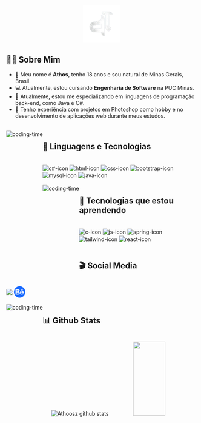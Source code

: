 <p align="center">
  <img src="img/logo.png" width="100" height="100" />
</p>

## 👨‍💻 Sobre Mim
- 🍖 Meu nome é **Athos**, tenho 18 anos e sou natural de Minas Gerais, Brasil.  
- 💻 Atualmente, estou cursando **Engenharia de Software** na PUC Minas.
- 🥇 Atualmente, estou me especializando em linguagens de programação back-end, como Java e C#.
- 🎨 Tenho experiência com projetos em Photoshop como hobby e no desenvolvimento de aplicações web durante meus estudos.

 <div  align="left"> 
  <div style="display: inline_block"><br>
    <img align="left" height="250" alt="coding-time" src="code.gif">
    <h2 align="left">💎 Linguagens e Tecnologias</h2>
    <br>
    <img align="center" height="30" width="40" alt="c#-icon" src="https://skillicons.dev/icons?i=cs">
    <img align="center" height="30" width="40" alt="html-icon" src="https://skillicons.dev/icons?i=html">
    <img align="center" height="30" width="40" alt="css-icon" src="https://skillicons.dev/icons?i=css">
    <img align="center" height="30" width="40" alt="bootstrap-icon" src="https://skillicons.dev/icons?i=bootstrap">
    <img align="center" height="30" width="40" alt="mysql-icon" src="https://skillicons.dev/icons?i=mysql">
    <img align="center" height="30" width="40" alt="java-icon" src="https://skillicons.dev/icons?i=java">
   </div>
   
 <div  align="left"> 
  <div style="display: inline_block"><br>
    <img align="left" height="250" alt="coding-time" src="code.gif">
    <h2 align="left">🎲 Tecnologias que estou aprendendo</h2>
      <br>
    <img align="center" height="30" width="40" alt="c-icon" src="https://skillicons.dev/icons?i=c">
    <img align="center" height="30" width="40" alt="js-icon" src="https://skillicons.dev/icons?i=js">
    <img align="center" height="30" width="40" alt="spring-icon" src="https://skillicons.dev/icons?i=spring">
    <img align="center" height="30" width="40" alt="tailwind-icon" src="https://skillicons.dev/icons?i=tailwind">
    <img align="center" height="30" width="40" alt="react-icon" src="https://skillicons.dev/icons?i=react">
    
   </div>

 <div style="display: inline_block"><br>
 <h2 align="left">🎬 Social Media</h2>
     <br>
    <a href = "https://www.linkedin.com/in/athosmrfonseca/">
      <img align="center" width="30" src="https://skillicons.dev/icons?i=linkedin">
    </a>
    <a href = "https://www.behance.net/Athooss">
      <img align="center" width="30" src="img/behance-1.svg">
    </a>
</div>

 <div  align="left"> 
  <div style="display: inline_block"><br>
    <img align="left" height="250" alt="coding-time" src="code.gif">
    <h2 align="left">📊 Github Stats </h2>
      <br>
    <div align="center">  
  <img width="49%" height="195px" src="https://github-readme-stats.vercel.app/api?username=Athoosz&show_icons=true&count_private=true&hide_border=true&title_color=025CED&icon_color=025CED&text_color=ffff&bg_color=0d1117" alt="Athoosz github stats" /> 
  <img width="41%" height="195px" src="https://github-readme-stats.vercel.app/api/top-langs/?username=Athoosz&layout=compact&hide_border=true&title_color=025CED&text_color=ffff&bg_color=0d1117" />
   </div>
   </div>

<br>






